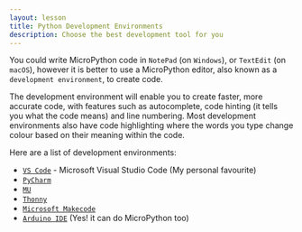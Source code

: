```yaml
---
layout: lesson
title: Python Development Environments
description: Choose the best development tool for you
---
```


You could write MicroPython code in `NotePad` (on `Windows`), or `TextEdit` (on `macOS`), however it is better to use a MicroPython editor, also known as a `development environment`, to create code.

The development environment will enable you to create faster, more accurate code, with features such as autocomplete, code hinting (it tells you what the code means) and line numbering. Most development environments also have code highlighting where the words you type change colour based on their meaning within the code.

Here are a list of development environments:

* [`VS Code`](https://code.microsoft.com) - Microsoft Visual Studio Code (My personal favourite)
* [`PyCharm`](https://www.jetbrains.com/pycharm/)
* [`MU`](https://codewith.mu)
* [`Thonny`](https://www.thonny.org)
* [`Microsoft Makecode`](https://www.makecode.com)
* [`Arduino IDE`](https://www.arduino.cc/en/software) (Yes! it can do MicroPython too)
